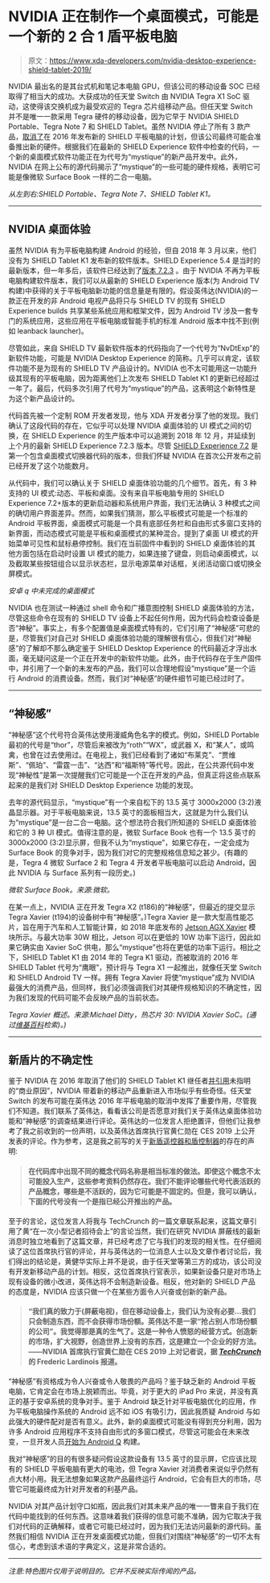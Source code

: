 # NVIDIA 正在制作一个桌面模式，可能是一个新的 2 合 1 盾平板电脑

> 原文：<https://www.xda-developers.com/nvidia-desktop-experience-shield-tablet-2019/>

NVIDIA 最出名的是其台式机和笔记本电脑 GPU，但该公司的移动设备 SOC 已经取得了相当大的成功。大获成功的任天堂 Switch 由 NVIDIA Tegra X1 SoC 驱动，这使得该交换机成为最受欢迎的 Tegra 芯片组移动产品。但任天堂 Switch 并不是唯一一款采用 Tegra 硬件的移动设备，因为它早于 NVIDIA SHIELD Portable、Tegra Note 7 和 SHIELD Tablet。虽然 NVIDIA 停止了所有 3 款产品，[取消了](https://fccid.io/VOB-P2290W/Letter/Dismissal-Request-Letter-3094244)在 2016 年发布新的 SHIELD 平板电脑的计划，但该公司最终可能会准备推出新的硬件。根据我们在最新的 SHIELD Experience 软件中检查的代码，一个新的桌面模式软件功能正在为代号为“mystique”的新产品开发中。此外，NVIDIA 在网上公布的源代码揭示了“mystique”的一些可能的硬件规格，表明它可能是像微软 Surface Book 一样的二合一电脑。

*从左到右:SHIELD Portable、Tegra Note 7、SHIELD Tablet K1。*

* * *

## NVIDIA 桌面体验

虽然 NVIDIA 有为平板电脑构建 Android 的经验，但自 2018 年 3 月以来，他们没有为 SHIELD Tablet K1 发布新的软件版本。SHIELD Experience 5.4 是当时的最新版本，但一年多后，该软件已经达到了[版本 7.2.3](https://www.xda-developers.com/nvidia-shield-experience-7-2-3-xbox-elite/) 。由于 NVIDIA 不再为平板电脑构建软件版本，我们可以从最新的 SHIELD Experience 版本(为 Android TV 构建)中获得的关于平板电脑新功能的信息量是有限的。假设英伟达(NVIDIA)的一款正在开发的非 Android 电视产品将只与 SHIELD TV 的现有 SHIELD Experience builds 共享某些系统应用和框架文件，因为 Android TV 涉及一套专门的系统应用，这些应用在平板电脑或智能手机的标准 Android 版本中找不到(例如 leanback launcher)。

尽管如此，来自 SHIELD TV 最新软件版本的代码指向了一个代号为“NvDtExp”的新软件功能，可能是 NVIDIA Desktop Experience 的简称。几乎可以肯定，该软件功能不是为现有的 SHIELD TV 产品设计的。NVIDIA 也不太可能用这一功能升级其现有的平板电脑，因为距离他们上次发布 SHIELD Tablet K1 的更新已经超过一年了。最后，代码多次引用了代号为“mystique”的产品，这表明这个新特性是为这个新产品设计的。

代码首先被一个定制 ROM 开发者发现，他与 XDA 开发者分享了他的发现。我们确认了这段代码的存在，它似乎可以处理 NVIDIA 桌面体验的 UI 模式之间的切换，在 SHIELD Experience 的生产版本中可以追溯到 2018 年 12 月，并延续到上个月的最新 SHIELD Experience 7.2.3 版本。尽管 [SHIELD Experience 7.2](https://www.xda-developers.com/nvidia-shield-android-tv-smbv3-amazon-music/) 是第一个包含桌面模式切换器代码的版本，但我们怀疑 NVIDIA 在首次公开发布之前已经开发了这个功能数月。

从代码中，我们可以确认关于 SHIELD 桌面体验功能的几个细节。首先，有 3 种支持的 UI 模式:动态、平板和桌面。没有来自平板电脑专用的 SHIELD Experience 7.2+版本的更新启动器和系统用户界面，我们无法确认 3 种模式之间的确切用户界面差异。然而，如果我们猜测，那么平板模式可能是一个标准的 Android 平板界面，桌面模式可能是一个具有底部任务栏和自由形式多窗口支持的新界面，而动态模式可能是平板和桌面模式的某种混合。提到了桌面 UI 模式的开始菜单可见性和鼠标悬停控制。我们在当前固件中看到的 SHIELD 桌面体验的其他方面包括在启动时设置 UI 模式的能力，如果连接了键盘，则启动桌面模式，以及截取某些按钮组合以显示状态栏，显示电源菜单对话框，关闭活动窗口或切换全屏模式。

*安卓 q 中未完成的桌面模式*

NVIDIA 也在测试一种通过 shell 命令和广播意图控制 SHIELD 桌面体验的方法，尽管这些命令在现有的 SHIELD TV 设备上不起任何作用，因为代码会检查设备是否“神秘”。事实上，有多个配置值是桌面模式特有的，它们引用了“神秘感”可悲的是，尽管我们对自己对 SHIELD 桌面体验功能的理解很有信心，但我们对“神秘感”的了解却不那么确定鉴于 SHIELD Desktop Experience 的代码最近才浮出水面，毫无疑问这是一个正在开发中的新软件功能。此外，由于代码存在于生产固件中，并引用了一个新的未发布的产品，我们可以合理地假设“mystique”是一个运行 Android 的消费设备。然而，我们对“神秘感”的硬件细节可能已经过时了。

* * *

## “神秘感”

“神秘感”这个代号符合英伟达使用漫威角色名字的模式。例如，SHIELD Portable 最初的代号是“thor”，尽管后来被改为“roth”“WX”，或武器 X，和“某人”，或鸣禽，也曾在过去使用过。在电视上，我们已经看到了诸如“布莱克”、“贾维斯”、“佩珀”、“雷霆一击”、“达西”和“福斯特”等代号。因此，在公共源代码中发现“神秘性”是第一次提醒我们它可能是一个正在开发的产品，但真正将这些点联系起来的是我们对 SHIELD Desktop Experience 功能的发现。

去年的源代码显示，“mystique”有一个来自松下的 13.5 英寸 3000x2000 (3:2)液晶显示器。对于平板电脑来说，13.5 英寸的面板相当大，这就是为什么我们认为“mystique”是一台二合一电脑。这个想法符合我们所知道的 SHIELD 桌面体验和它的 3 种 UI 模式。值得注意的是，微软 Surface Book 也有一个 13.5 英寸的 3000x2000 (3:2)显示屏，但我不认为“mystique”，如果它存在，一定会成为 Surface Book 的竞争对手，因为我们对它的完整规格信息知之甚少。(有趣的是，Tegra 4 微软 Surface 2 和 Tegra 4 开发者平板电脑可以启动 Android，因此 NVIDIA 与 Surface 系列有一段历史。)

*微软 Surface Book。来源:微软。*

在某一点上，NVIDIA 正在开发 Tegra X2 (t186)的“神秘感”，但最近的提交显示 Tegra Xavier (t194)的设备树中有“神秘感”。)Tegra Xavier 是一款大型高性能芯片，旨在用于汽车和人工智能计算，如 2018 年底发布的 [Jetson AGX Xavier](https://devblogs.nvidia.com/nvidia-jetson-agx-xavier-32-teraops-ai-robotics/) 模块所示。与最大功率 30W 相比，Jetson 可以在更低的 10W 功率下运行，因此如果它确实由 Xavier SoC 供电，那么“mystique”也将在更低的功率下运行。相比之下，SHIELD Tablet K1 由 2014 年的 Tegra K1 驱动，而被取消的 2016 年 SHIELD Tablet 代号为“鹰眼”，预计将与 Tegra X1 一起推出，就像任天堂 Switch 和 SHIELD Android TV 一样。拥有 Tegra Xavier 将使“mystique”成为 NVIDIA 最强大的消费产品，但同样，我们必须强调我们对其硬件规格知识的不确定性，因为我们发现的代码可能不会反映产品的当前状态。

*Tegra Xavier 概述。来源:Michael Ditty，热芯片 30: NVIDIA Xavier SoC。(通过[维基百科](https://en.wikichip.org/wiki/nvidia/tegra/xavier)检索)。)*

* * *

## 新盾片的不确定性

鉴于 NVIDIA 在 2016 年取消了他们的 SHIELD Tablet K1 继任者[并引用](https://fccid.io/VOB-P2290W/Letter/Dismissal-Request-Letter-3094244)未指明的“商业原因”，NVIDIA 带着新的移动产品重新进入市场似乎有些奇怪。任天堂 Switch 的发布可能在英伟达 2016 年平板电脑的取消中发挥了重要作用，尽管我们不知道。我们联系了英伟达，看看该公司是否愿意对我们关于英伟达桌面体验功能和“神秘感”的调查结果进行评论。英伟达的一位发言人拒绝置评，但他们让我参考了我之前收到的一份声明，以及英伟达首席执行官黄仁勋在 CES 2019 上公开发表的评论。作为参考，这是我之前写的关于[新盾遥控器和盾控制器](https://www.xda-developers.com/nvidia-new-shield-controller-shield-remote/)的存在的声明:

> #### 在代码库中出现不同的概念代码名称是相当标准的做法。即使这个概念不太可能投入生产，这些参考资料仍然存在。我们不能评论哪些代号代表活跃的产品概念，哪些是不活跃的，因为它可能是不固定的。但是，我可以确认，下面的代号没有一个是指已经公开推出的产品。

至于的言论，这位发言人将我与 TechCrunch 的一篇文章联系起来，这篇文章引用了黄“在一次小型记者招待会上”的言论当然，我们在研究 NVIDIA 屏蔽线的最新消息时独立地看到了这篇文章，并已经考虑了它与我们的发现的相关性。在仔细阅读了这位首席执行官的评论，并与英伟达的一位消息人士以及文章作者讨论后，我们得出的结论是，黄健华实际上并不是说，由于任天堂等第三方的成功，该公司没有开发新移动产品的计划。相反，这位首席执行官表示，如果新设备只是对市场上现有设备的微小改进，英伟达将不会制造新设备。相反，他对新的 SHIELD 产品的态度是，NVIDIA 应该只做一个在某些方面令人兴奋或创新的新产品。

> #### “我们真的致力于(屏蔽电视)，但在移动设备上，我们认为没有必要...我们只会制造东西，而不会获得市场份额。英伟达不是一家“抢占别人市场份额的公司”。我觉得那是真的生气了。这是一种令人愤怒的经营方式。创造新的市场，扩大视野，创造世界上没有的东西，这是建立一个企业的好方法。——NVIDIA 首席执行官黄仁勋在 CES 2019 上对记者说，据 [*TechCrunch*](https://techcrunch.com/2019/01/09/dont-expect-a-new-nvidia-shield-tablet-anytime-soon/) 的 Frederic Lardinois 报道。

“神秘感”有资格成为令人兴奋或令人敬畏的产品吗？鉴于缺乏新的 Android 平板电脑，它肯定会在市场上脱颖而出。毕竟，对于更大的 iPad Pro 来说，并没有真正的基于安卓系统的竞争对手。鉴于 Android 缺乏针对平板电脑优化的应用，作为平板电脑操作系统的 Android 远不如 iOS 有吸引力，因此我质疑 Android 与如此强大的硬件配对是否有意义。此外，新的桌面模式可能没有得到充分利用，因为许多 Android 应用程序不支持自由形式的多窗口模式，尽管这可能会在未来改变，一旦开发人员[开始为 Android Q](https://www.xda-developers.com/android-q-desktop-mode/) 构建。

我对“神秘感”的目的有很多疑问假设这款设备有 13.5 英寸的显示屏，它应该比现有的 SHIELD 平板电脑有更大的电池，但 Tegra Xavier 对消费者来说似乎仍然有点大材小用。我无法想象如果这款产品最终运行 Android，它会有巨大的市场，尽管它可能最终成为针对开发者的利基产品。

NVIDIA 对其产品计划守口如瓶，因此我们对其未来产品的唯一一瞥来自于我们在代码中能找到的任何东西。这意味着我们获得的信息可能不准确，因为它取决于我们对代码的正确解释，或者它可能已经过时，因为我们无法访问最新的源代码。虽然我们相信 NVIDIA 正在开发桌面模式功能，但我们对围绕“神秘感”的一切不太有信心，考虑到该术语的字典定义，这是非常合适的。

* * *

*注意:特色图片仅用于说明目的。它并不反映实际传闻的产品。*